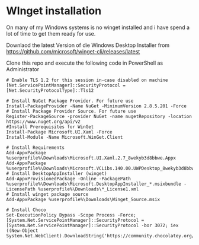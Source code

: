 # WInget installation

On many of my Windows systems is no winget installed and i have spend a lot of time to get them ready for use.

Downlaod the latest Version of die Windows Desktop Installer from https://github.com/microsoft/winget-cli/releases/latest 

Clone this repo and execute the following code in PowerShell as Administrator

```pwsh
# Enable TLS 1.2 for this session in-case disabled on machine
[Net.ServicePointManager]::SecurityProtocol = [Net.SecurityProtocolType]::Tls12

# Install NuGet Package Provider. For future use
Install-PackageProvider -Name NuGet -MinimumVersion 2.8.5.201 -Force
# Install Package Provider Source. For future use
Register-PackageSource -provider NuGet -name nugetRepository -location https://www.nuget.org/api/v2
#Install Prerequisites for WinGet
Install-Package Microsoft.UI.Xaml -Force
Install-Module -Name Microsoft.WinGet.Client

# Install Requirements
Add-AppxPackage %userprofile%\Downloads\Microsoft.UI.Xaml.2.7_8wekyb3d8bbwe.Appx
Add-AppxPackage %userprofile%\Downloads\Microsoft.VCLibs.140.00.UWPDesktop_8wekyb3d8bbwe.Appx
# Install DesktopAppInstaller (winget)
Add-AppxProvisionedPackage -Online -PackagePath %userprofile%\Downloads\Microsoft.DesktopAppInstaller_*.msixbundle -LicensePath %userprofile%\Downloads\*_License1.xml
# Install winget package source
Add-AppxPackage %userprofile%\Downloads\Winget_Source.msix

# Install Choco
Set-ExecutionPolicy Bypass -Scope Process -Force; [System.Net.ServicePointManager]::SecurityProtocol = [System.Net.ServicePointManager]::SecurityProtocol -bor 3072; iex ((New-Object System.Net.WebClient).DownloadString('https://community.chocolatey.org/install.ps1'))
```
